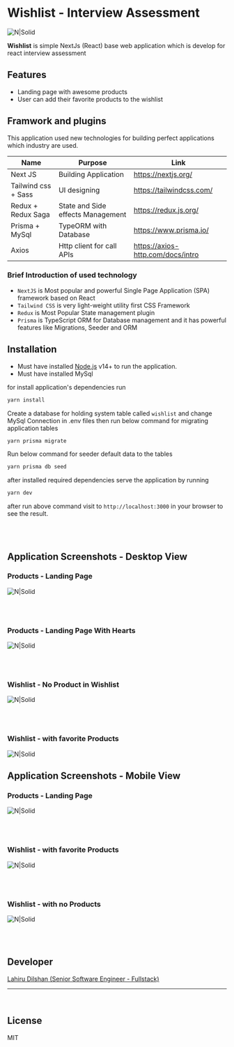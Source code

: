# Wishlist - Interview Assessment

![N|Solid](https://github.com/lahirudilshan/react-nextjs-wishlist-interview-assesment/blob/master/materials/images/logo.png)

**Wishlist** is simple NextJs (React) base web application which is develop for react interview  assessment 
## Features

- Landing page with awesome products
- User can add their favorite products to the wishlist

## Framwork and plugins

This application used new technologies for building perfect applications which industry are used.

| Name    | Purpose      |Link |
| ------    |-------------|------ |
| Next JS  | Building Application| https://nextjs.org/ |
| Tailwind css + Sass | UI designing | https://tailwindcss.com/ |
| Redux + Redux Saga | State and Side effects Management| https://redux.js.org/ |
| Prisma + MySql  | TypeORM with Database| https://www.prisma.io/ |
| Axios  | Http client for call APIs| https://axios-http.com/docs/intro |

### Brief Introduction of used technology

- ```NextJS``` is Most popular and powerful Single Page Application (SPA) framework based on React
- ```Tailwind CSS``` is very light-weight utility first CSS Framework
- ```Redux``` is Most Popular State management plugin
- ```Prisma``` is TypeScript ORM for Database management and it has powerful features like Migrations, Seeder and ORM 

## Installation

- Must have installed [Node.js](https://nodejs.org/) v14+ to run the application.
- Must have installed MySql

for install application's dependencies
run

```cmd
yarn install
```

Create a database for holding system table called ```wishlist```
and change MySql Connection in .env files then run below command for migrating application tables

```cmd
yarn prisma migrate
```

Run below command for seeder default data to the tables

```cmd
yarn prisma db seed
```

after installed required dependencies serve the application by running
```cmd
yarn dev
```

after run above command visit to ```http://localhost:3000``` in your browser to see the result.

<br>
<br>

## Application Screenshots - Desktop View
### Products - Landing Page

![N|Solid](https://github.com/lahirudilshan/react-nextjs-wishlist-interview-assesment/blob/dev/materials/application-screenshots/product-landing-page.png)

<br>
<br>

### Products - Landing Page With Hearts

![N|Solid](https://github.com/lahirudilshan/react-nextjs-wishlist-interview-assesment/blob/dev/materials/application-screenshots/product-landing-page-with-heart.png)

<br>
<br>

### Wishlist - No Product in Wishlist

![N|Solid](https://github.com/lahirudilshan/react-nextjs-wishlist-interview-assesment/blob/dev/materials/application-screenshots/no-products-in-wishlist.png)

<br>
<br>

### Wishlist - with favorite Products 

![N|Solid](https://github.com/lahirudilshan/react-nextjs-wishlist-interview-assesment/blob/dev/materials/application-screenshots/wishlist.png)

## Application Screenshots - Mobile View

### Products - Landing Page

![N|Solid](https://github.com/lahirudilshan/react-nextjs-wishlist-interview-assesment/blob/master/materials/application-screenshots/mobile-view/product-landing-page-mobile.png)

<br>
<br>

### Wishlist - with favorite Products 

![N|Solid](https://github.com/lahirudilshan/react-nextjs-wishlist-interview-assesment/blob/master/materials/application-screenshots/mobile-view/wishlist-with-product-mobile.png)


<br>
<br>

### Wishlist - with no Products 

![N|Solid](https://github.com/lahirudilshan/react-nextjs-wishlist-interview-assesment/blob/master/materials/application-screenshots/mobile-view/wishlist-with-no-product-mobile.png)

<br>
<br>

## Developer

[Lahiru Dilshan (Senior Software Engineer - Fullstack)](https://www.linkedin.com/in/lahiru-dilshan-408ab3108/)

---
<br>

## License

MIT